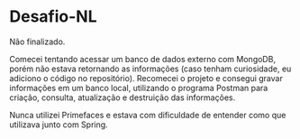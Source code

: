# Desafio-NL
Não finalizado.

Comecei tentando acessar um banco de dados externo com MongoDB, porém não estava retornando as informações (caso tenham curiosidade, eu adiciono o código no repositório).
Recomecei o projeto e consegui gravar informações em um banco local, utilizando o programa Postman para criação, consulta, atualização e destruição das informações.

Nunca utilizei Primefaces e estava com dificuldade de entender como que utilizava junto com Spring.
